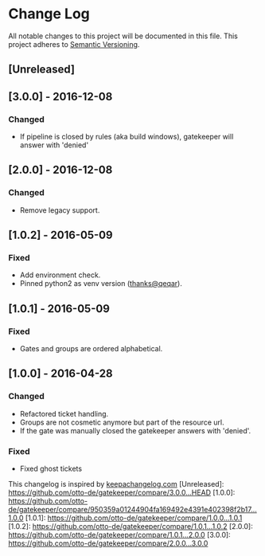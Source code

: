 # Change Log

All notable changes to this project will be documented in this file.
This project adheres to [Semantic Versioning](http://semver.org/).

## [Unreleased]

## [3.0.0] - 2016-12-08

### Changed
- If pipeline is closed by rules (aka build windows), gatekeeper will answer with 'denied'

## [2.0.0] - 2016-12-08

### Changed
- Remove legacy support.

## [1.0.2] - 2016-05-09

### Fixed
- Add environment check.
- Pinned python2 as venv version ([thanks@qeqar](https://github.com/qeqar)).

## [1.0.1] - 2016-05-09

### Fixed
- Gates and groups are ordered alphabetical.

## [1.0.0] - 2016-04-28

### Changed
- Refactored ticket handling.
- Groups are not cosmetic anymore but part of the resource url.
- If the gate was manually closed the gatekeeper answers with 'denied'.

### Fixed
- Fixed ghost tickets

This changelog is inspired by [keepachangelog.com](http://http://keepachangelog.com/de/)
[Unreleased]: https://github.com/otto-de/gatekeeper/compare/3.0.0...HEAD
[1.0.0]: https://github.com/otto-de/gatekeeper/compare/950359a01244904fa169492e4391e402398f2b17...1.0.0
[1.0.1]: https://github.com/otto-de/gatekeeper/compare/1.0.0...1.0.1
[1.0.2]: https://github.com/otto-de/gatekeeper/compare/1.0.1...1.0.2
[2.0.0]: https://github.com/otto-de/gatekeeper/compare/1.0.1...2.0.0
[3.0.0]: https://github.com/otto-de/gatekeeper/compare/2.0.0...3.0.0
